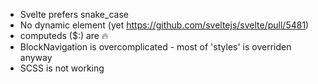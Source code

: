 - Svelte prefers snake_case
- No dynamic element (yet https://github.com/sveltejs/svelte/pull/5481)
- computeds ($:) are 🔥
- BlockNavigation is overcomplicated - most of 'styles' is overriden anyway
- SCSS is not working

